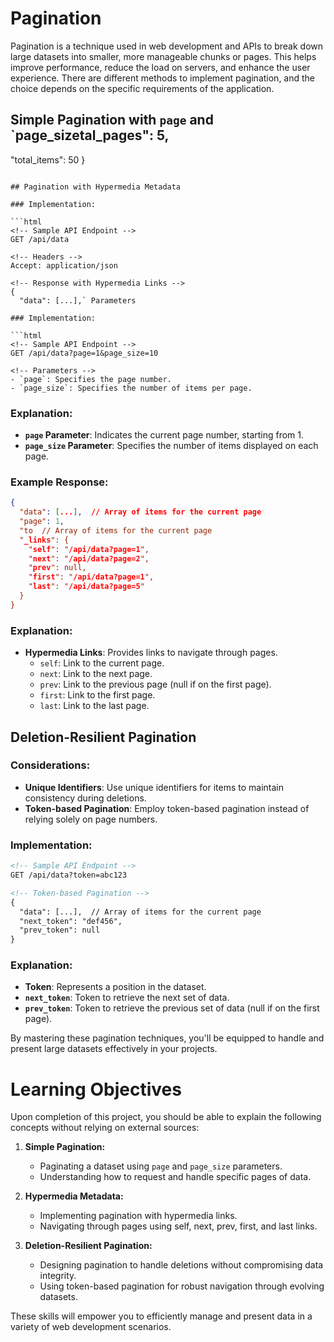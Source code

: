 # Pagination

Pagination is a technique used in web development and APIs to break down large datasets into smaller, more manageable chunks or pages. This helps improve performance, reduce the load on servers, and enhance the user experience. There are different methods to implement pagination, and the choice depends on the specific requirements of the application.

## Simple Pagination with `page` and `page_sizetal_pages": 5,
  "total_items": 50
}
```

## Pagination with Hypermedia Metadata

### Implementation:

```html
<!-- Sample API Endpoint -->
GET /api/data

<!-- Headers -->
Accept: application/json

<!-- Response with Hypermedia Links -->
{
  "data": [...],` Parameters

### Implementation:

```html
<!-- Sample API Endpoint -->
GET /api/data?page=1&page_size=10

<!-- Parameters -->
- `page`: Specifies the page number.
- `page_size`: Specifies the number of items per page.
```

### Explanation:

- **`page` Parameter**: Indicates the current page number, starting from 1.
- **`page_size` Parameter**: Specifies the number of items displayed on each page.
  
### Example Response:

```json
{
  "data": [...],  // Array of items for the current page
  "page": 1,
  "to  // Array of items for the current page
  "_links": {
    "self": "/api/data?page=1",
    "next": "/api/data?page=2",
    "prev": null,
    "first": "/api/data?page=1",
    "last": "/api/data?page=5"
  }
}
```

### Explanation:

- **Hypermedia Links**: Provides links to navigate through pages.
  - `self`: Link to the current page.
  - `next`: Link to the next page.
  - `prev`: Link to the previous page (null if on the first page).
  - `first`: Link to the first page.
  - `last`: Link to the last page.

## Deletion-Resilient Pagination

### Considerations:

- **Unique Identifiers**: Use unique identifiers for items to maintain consistency during deletions.
- **Token-based Pagination**: Employ token-based pagination instead of relying solely on page numbers.

### Implementation:

```html
<!-- Sample API Endpoint -->
GET /api/data?token=abc123

<!-- Token-based Pagination -->
{
  "data": [...],  // Array of items for the current page
  "next_token": "def456",
  "prev_token": null
}
```

### Explanation:

- **Token**: Represents a position in the dataset.
- **`next_token`**: Token to retrieve the next set of data.
- **`prev_token`**: Token to retrieve the previous set of data (null if on the first page).

By mastering these pagination techniques, you'll be equipped to handle and present large datasets effectively in your projects.

# Learning Objectives

Upon completion of this project, you should be able to explain the following concepts without relying on external sources:

1. **Simple Pagination:**
   - Paginating a dataset using `page` and `page_size` parameters.
   - Understanding how to request and handle specific pages of data.

2. **Hypermedia Metadata:**
   - Implementing pagination with hypermedia links.
   - Navigating through pages using self, next, prev, first, and last links.

3. **Deletion-Resilient Pagination:**
   - Designing pagination to handle deletions without compromising data integrity.
   - Using token-based pagination for robust navigation through evolving datasets.

These skills will empower you to efficiently manage and present data in a variety of web development scenarios.
